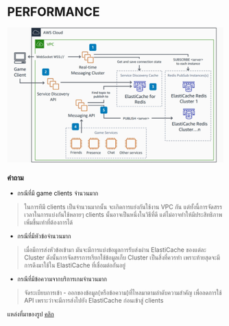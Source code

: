# PERFORMANCE

![PERFORMANCE](https://github.com/TKishioru/KMITL/blob/main/Year2021_2/01076024%20SOFTWARE%20ARCHITECTURE%20AND%20DESIGN/Lab04/Picture/02.jpg)

### คำถาม
- กรณีที่มี game clients จำนวนมาก
> ในการทีมี clients เป็นจำนวนมากนั้น จะเกิดการแย่งกันใช้งาน VPC กัน แต่ทั้งนี้การจัดสรรเวลาในการแบ่งกันใช้หลายๆ clients นั้นอาจเป็นหนึ่งในวิธีที่ดี แต่ไม่อาจทำให้มีประสิทธิภาพเพิ่มขึ้นเท่าที่ต้องการได้
- กรณีที่มีหัวข้อจำนวนมาก
> เมื่อมีการส่งหัวข้อเข้ามา มันจะมีการแบ่งข้อมูลการรับส่งผ่าน ElastiCache ของแต่ละ Cluster ดังนั้นการจัดสรรการเรียกใช้ข้อมูลเก็บ Cluster เป็นสิ่งที่ควรทำ เพราะท้ายสุดจะมีการดึงมาใช้ใน ElastiCache ที่เชื่อมต่อกันอยู่
- กรณีที่มีข้อความจากบริการเกมจำนวนมาก
> จัดระเบียบการเข้า - ออกของข้อมูล(หรือข้อความ)ที่ไหลมาตามลำดับความสำคัญ เพื่อลดการใช้ API เพราะว่าจะมีการส่งไปยัง ElastiCache ก่อนเข้าสู่ clients 
> 
แหล่งที่มาของรูป [คลิก](https://d1.awsstatic.com/architecture-diagrams/ArchitectureDiagrams/large-scale-messaging-for-multiplayer-games-ra.pdf)
